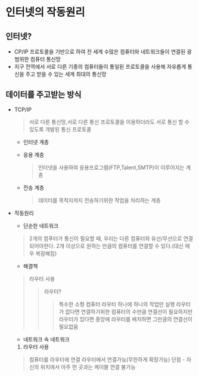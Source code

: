 # 인터넷의 작동원리
## 인터넷?
- CP/IP 프로토콜을 기반으로 하여 전 세계 수많은 컴퓨터와 네트워크들이 연결된 광범위한 컴퓨터 통신망
- 지구 전역에서 서로 다른 기종의 컴퓨터들이 통일된 프로토콜을 사용해 자유롭게 통신을 주고 받을 수 있는 세계 최대의 통신망
## 데이터를 주고받는 방식
- TCP/IP
   > 서로 다른 통신망,서로 다른 통신 프로토콜을 이용하더라도 서로 통신 할 수 있도록 개발된 통신 프로토콜
    - 인터넷 계층

    - 응용 계층
        > 인터넷을 사용하여 응용프로그램(FTP,Talent,SMTP)이 이루어지는 계층
    - 전송 계층
        > 데이터를 목적지까지 전송하기위한 작업을 처리하는 계층
    
- 작동원리
    - 단순한 네트워크
    >2개의 컴푸터가 통신이 필요할 때, 우리는 다른 컴퓨터와 유선/무선으로 연결되어야한다.
    >2개 이상으로 원하는 만큼의 컴퓨터를 연결할 수 있다.(대신 매우 복잠해짐)
    - 해결책
    >라우터 사용
    >   > 라우터?
    >   >   >특수한 소형 컴퓨터
    >   >   > 라우터 하나에 하나의 작업만 실행
    >   >   > 라우터가 없다면 연결하기위한 컴퓨터의 수만큼 연결선이 필요하지만 라우터가 있다면 중앙에 라우터를 배치하면 그만큼의 연결선이 필요없음

    - 네트워크 속 네트워크
    1. 라우터 사용
    > 컴퓨터를 라우터에 연결
    >라우터에서 연결가능(무한하게 확장가능)
    >단점 - 자신의 위치에서 아주 먼 곳과는 케이블 연결 불가능


